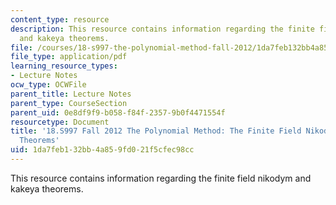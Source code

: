 ```yaml
---
content_type: resource
description: This resource contains information regarding the finite field nikodym
  and kakeya theorems.
file: /courses/18-s997-the-polynomial-method-fall-2012/1da7feb132bb4a859fd021f5cfec98cc_MIT18_S997F12_lec3.pdf
file_type: application/pdf
learning_resource_types:
- Lecture Notes
ocw_type: OCWFile
parent_title: Lecture Notes
parent_type: CourseSection
parent_uid: 0e8df9f9-b058-f84f-2357-9b0f4471554f
resourcetype: Document
title: '18.S997 Fall 2012 The Polynomial Method: The Finite Field Nikodym and Kakeya
  Theorems'
uid: 1da7feb1-32bb-4a85-9fd0-21f5cfec98cc
---
```

This resource contains information regarding the finite field nikodym and kakeya theorems.

